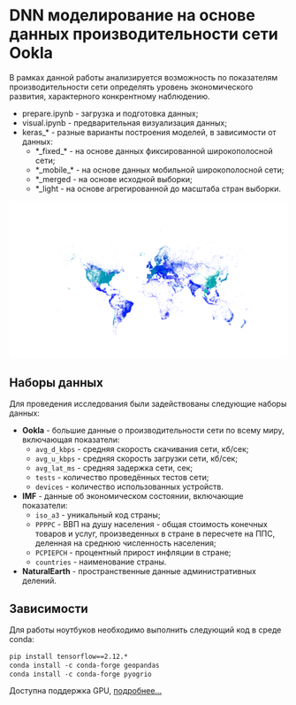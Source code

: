 # DNN моделирование на основе данных производительности сети Ookla

В рамках данной работы анализируется возможность по показателям производительности сети определять уровень экономического развития, характерного конкрентному наблюдению.

* prepare.ipynb - загрузка и подготовка данных;
* visual.ipynb - предварительная визуализация данных;
* keras_* - разные варианты построения моделей, в зависимости от данных:
  * \*\_fixed_* - на основе данных фиксированной широкополосной сети;
  * \*\_mobile_* - на основе данных мобильной широкополосной сети;
  * *_merged - на основе исходной выборки;
  * *_light - на основе агрегированной до масштаба стран выборки.


![speedtest](visual/fixed_map.png)


## Наборы данных

Для проведения исследования были задействованы следующие наборы данных:
* **Ookla** - большие данные о производительности сети по всему миру, включающая показатели:
  * `avg_d_kbps` - средняя скорость скачивания сети, кб/сек;
  * `avg_u_kbps` - средняя скорость загрузки сети, кб/сек;
  * `avg_lat_ms` - средняя задержка сети, сек;
  * `tests` - количество проведённых тестов сети;
  * `devices` - количество использованных устройств.
* **IMF** - данные об экономическом состоянии, включающие показатели:
  * `iso_a3` - уникальный код страны;
  * `PPPPC` - ВВП на душу населения - общая стоимость конечных товаров и услуг, произведенных в стране в пересчете на ППС, деленная на среднюю численность населения;
  * `PCPIEPCH` - процентный прирост инфляции в стране;
  * `countries` - наименование страны.
* **NaturalEarth** - пространственные данные административных делений.


## Зависимости

Для работы ноутбуков необходимо выполнить следующий код в среде conda:
```
pip install tensorflow==2.12.*
conda install -c conda-forge geopandas
conda install -c conda-forge pyogrio
```

Доступна поддержка GPU, [подробнее...](https://www.tensorflow.org/install/pip)
